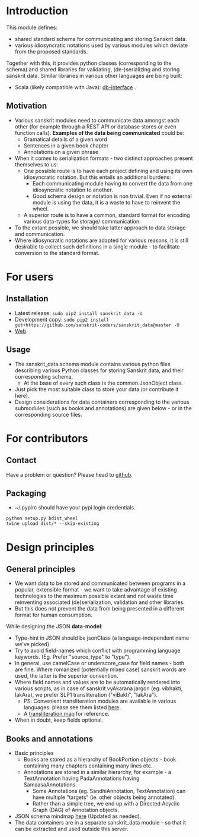 # Introduction
This module defines:
  - shared standard schema for communicating and storing Sanskrit data.
  - various idiosyncratic notations used by various modules which deviate from the proposed standards.

Together with this, it provides python classes (corresponding to the schema) and shared libraries for validating, (de-)serializing and storing sanskrit data. Similar libraries in various other languages are being built:
  - Scala (likely compatible with Java): [db-interface](https://github.com/sanskrit-coders/db-interface) .

## Motivation
- Various sanskrit modules need to communicate data amongst each other (for example through a REST API or database stores or even function calls). **Examples of the data being communicated** could be:
  - Gramatical details of a given word
  - Sentences in a given book chapter
  - Annotations on a given phrase
- When it comes to serialization formats - two distinct approaches present themselves to us:
  - One possible route is to have each project defining and using its own idiosyncratic notation. But this entails an additional burdens:
    - Each communicating module having to convert the data from one idiosyncratic notation to another.
    - Good schema design or notation is non trivial. Even if no external module is using the data, it is a waste to have to reinvent the wheel.
  - A superior route is to have a common, standard format for encoding various data-types for storage/ communication.
- To the extant possible, we should take latter approach to data storage and communication.
- Where idiosyncratic notations are adapted for various reasons, it is still desirable to collect such definitions in a single module - to facilitate conversion to the standard format.

# For users
## Installation
* Latest release: `sudo pip2 install sanskrit_data -U`
* Development copy: `sudo pip2 install git+https://github.com/sanskrit-coders/sanskrit_data@master -U`
* [Web](https://pypi.python.org/pypi/sanskrit_data).

## Usage
- The sanskrit_data.schema module contains various python files describing various Python classes for storing Sanskrit data, and their corresponding schema.
  - At the base of every such class is the common.JsonObject class.
- Just pick the most suitable class to store your data (or contribute it here).
- Design considerations for data containers corresponding to the various submodules (such as books and annotations) are given below - or in the corresponding source files.

# For contributors
## Contact
Have a problem or question? Please head to [github](https://github.com/sanskrit-coders/sanskrit_data).

## Packaging
* ~/.pypirc should have your pypi login credentials.
```
python setup.py bdist_wheel
twine upload dist/* --skip-existing
```

# Design principles
## General principles
- We want data to be stored and communicated between programs in a popular, extensible format - we want to take advantage of existing technologies to the maximum possible extant and not waste time reinventing associated (de)serialization, validation and other libraries.
- But this does not prevent the data from being presented in a different format for human consumption.

While designing the JSON **data-model**:
- Type-hint in JSON should be jsonClass (a language-independent name we've picked).
- Try to avoid field-names which conflict with programming language keywords. (Eg. Prefer "source_type" to "type").
- In general, use camelCase or underscore_case for field names - both are fine. Where romanized (potentially mixed case) sanskrit words are used, the latter is the superior convention.
- Where field names and values are to be automatically rendered into various scripts, as in case of sanskrit vyAkarana jargon (eg: vibhakti, lakAra), we prefer SLP1 transliteration ("viBakti", "lakAra").
  - PS: Convenient transliteration modules are available in various languages: please see them listed [here](https://github.com/sanskrit-coders/indic-transliteration#libraries-in-other-languages).
  - A [transliteration map](https://docs.google.com/spreadsheets/d/1o2vysXaXfNkFxCO-WD77C4AEbXcAcJmDVgUb-E0mYbg/edit#gid=0) for reference.
- When in doubt, keep fields optional.

## Books and annotations
- Basic principles
  - Books are stored as a hierarchy of BookPortion objects - book containing many chapters containing many lines etc..
  - Annotations are stored in a similar hierarchy, for example - a TextAnnotation having PadaAnnotations having SamaasaAnnotations.
    - Some Annotations (eg. SandhiAnnotation, TextAnnotation) can have multiple "targets" (ie. other objects being annotated).
    - Rather than a simple tree, we end up with a Directed Acyclic Graph (DAG) of Annotation objects.
- JSON schema mindmap [here](https://drive.mindmup.com/map?state=%7B%22ids%22:%5B%220B1_QBT-hoqqVbHc4QTV3Q2hjdTQ%22%5D,%22action%22:%22open%22,%22userId%22:%22109000762913288837175%22%7D) (Updated as needed).
- The data containers are in a separate sanskrit_data module - so that it can be extracted and used outside this server.
